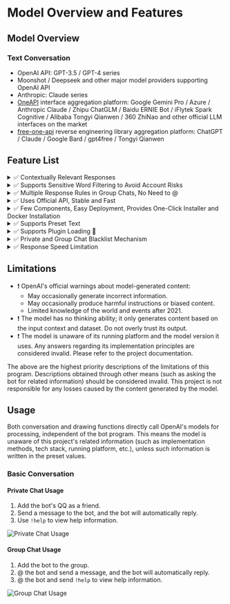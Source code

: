 # Model Overview and Features

## Model Overview

### Text Conversation

- OpenAI API: GPT-3.5 / GPT-4 series
- Moonshot / Deepseek and other major model providers supporting OpenAI API
- Anthropic: Claude series
- [OneAPI](https://github.com/songquanpeng/one-api) interface aggregation platform: Google Gemini Pro / Azure / Anthropic Claude / Zhipu ChatGLM / Baidu ERNIE Bot / iFlytek Spark Cognitive / Alibaba Tongyi Qianwen / 360 ZhiNao and other official LLM interfaces on the market
- [free-one-api](https://github.com/RockChinQ/free-one-api) reverse engineering library aggregation platform: ChatGPT / Claude / Google Bard / gpt4free / Tongyi Qianwen

## Feature List

<details>
<summary>✅ Contextually Relevant Responses</summary>

  - The program sends recent conversation content to the model, and the model generates responses based on the context.

</details>

<details>
<summary>✅ Supports Sensitive Word Filtering to Avoid Account Risks</summary>

  - It is difficult to monitor the content of conversations between the bot and users, hence this feature is introduced to reduce bot risks.

</details>

<details>
<summary>✅ Multiple Response Rules in Group Chats, No Need to @</summary>

  - By default, replies to messages prefixed with `ai` or @ the bot.

</details>

<details>
<summary>✅ Uses Official API, Stable and Fast</summary>

  - Does not use ChatGPT reverse interfaces but uses the official Completion API for high stability.

</details>

<details>
<summary>✅ Few Components, Easy Deployment, Provides One-Click Installer and Docker Installation</summary>

  - Few manual deployment steps.
  - Provides automatic installer and Docker method, see installation steps for details.

</details>

<details>
<summary>✅ Supports Preset Text</summary>

  - Supports setting preset text in natural language to customize bot personality and other information.

</details>

<details>
<summary>✅ Supports Plugin Loading 🧩</summary>

  - Implements a plugin loader and related support.
  - See the plugin introduction page for details.

</details>

<details>
<summary>✅ Private and Group Chat Blacklist Mechanism</summary>

  - Supports adding users or group chats to a blacklist to ignore their messages.

</details>

<details>
<summary>✅ Response Speed Limitation</summary>

  - Supports limiting the number of conversations per minute within a single session.
  - Has two strategies: "Wait" and "Discard."
    - "Wait" strategy: After receiving a response, waits until the response time reaches the average conversation response time.
    - "Discard" strategy: When the conversation limit per minute is reached, discards subsequent conversations.

</details>

## Limitations

- ❗ OpenAI's official warnings about model-generated content:
  - May occasionally generate incorrect information.
  - May occasionally produce harmful instructions or biased content.
  - Limited knowledge of the world and events after 2021.
- ❗ The model has no thinking ability; it only generates content based on the input context and dataset. Do not overly trust its output.
- ❗ The model is unaware of its running platform and the model version it uses. Any answers regarding its implementation principles are considered invalid. Please refer to the project documentation.

The above are the highest priority descriptions of the limitations of this program. Descriptions obtained through other means (such as asking the bot for related information) should be considered invalid. This project is not responsible for any losses caused by the content generated by the model.

## Usage

Both conversation and drawing functions directly call OpenAI's models for processing, independent of the bot program. This means the model is unaware of this project's related information (such as implementation methods, tech stack, running platform, etc.), unless such information is written in the preset values.

### Basic Conversation

#### Private Chat Usage

1. Add the bot's QQ as a friend.
2. Send a message to the bot, and the bot will automatically reply.
3. Use `!help` to view help information.

![Private Chat Usage](/assets/image/private_chat.png)

#### Group Chat Usage

1. Add the bot to the group.
2. @ the bot and send a message, and the bot will automatically reply.
3. @ the bot and send `!help` to view help information.

![Group Chat Usage](/assets/image/group_chat.png)